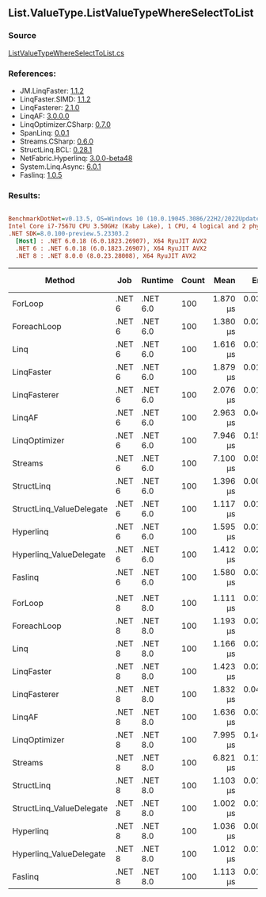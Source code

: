﻿## List.ValueType.ListValueTypeWhereSelectToList

### Source
[ListValueTypeWhereSelectToList.cs](../LinqBenchmarks/List/ValueType/ListValueTypeWhereSelectToList.cs)

### References:
- JM.LinqFaster: [1.1.2](https://www.nuget.org/packages/JM.LinqFaster/1.1.2)
- LinqFaster.SIMD: [1.1.2](https://www.nuget.org/packages/LinqFaster.SIMD/1.0.3)
- LinqFasterer: [2.1.0](https://www.nuget.org/packages/LinqFasterer/2.1.0)
- LinqAF: [3.0.0.0](https://www.nuget.org/packages/LinqAF/3.0.0.0)
- LinqOptimizer.CSharp: [0.7.0](https://www.nuget.org/packages/LinqOptimizer.CSharp/0.7.0)
- SpanLinq: [0.0.1](https://www.nuget.org/packages/SpanLinq/0.0.1)
- Streams.CSharp: [0.6.0](https://www.nuget.org/packages/Streams.CSharp/0.6.0)
- StructLinq.BCL: [0.28.1](https://www.nuget.org/packages/StructLinq/0.28.1)
- NetFabric.Hyperlinq: [3.0.0-beta48](https://www.nuget.org/packages/NetFabric.Hyperlinq/3.0.0-beta48)
- System.Linq.Async: [6.0.1](https://www.nuget.org/packages/System.Linq.Async/6.0.1)
- Faslinq: [1.0.5](https://www.nuget.org/packages/Faslinq/1.0.5)

### Results:
``` ini

BenchmarkDotNet=v0.13.5, OS=Windows 10 (10.0.19045.3086/22H2/2022Update)
Intel Core i7-7567U CPU 3.50GHz (Kaby Lake), 1 CPU, 4 logical and 2 physical cores
.NET SDK=8.0.100-preview.5.23303.2
  [Host] : .NET 6.0.18 (6.0.1823.26907), X64 RyuJIT AVX2
  .NET 6 : .NET 6.0.18 (6.0.1823.26907), X64 RyuJIT AVX2
  .NET 8 : .NET 8.0.0 (8.0.23.28008), X64 RyuJIT AVX2


```
|                   Method |    Job |  Runtime | Count |     Mean |     Error |    StdDev |    Median |        Ratio | RatioSD |    Gen0 | Allocated | Alloc Ratio |
|------------------------- |------- |--------- |------ |---------:|----------:|----------:|----------:|-------------:|--------:|--------:|----------:|------------:|
|                  ForLoop | .NET 6 | .NET 6.0 |   100 | 1.870 μs | 0.0371 μs | 0.0837 μs | 1.8364 μs |     baseline |         |  3.8605 |    7.9 KB |             |
|              ForeachLoop | .NET 6 | .NET 6.0 |   100 | 1.380 μs | 0.0200 μs | 0.0156 μs | 1.3775 μs | 1.39x faster |   0.08x |  3.8605 |    7.9 KB |  1.00x more |
|                     Linq | .NET 6 | .NET 6.0 |   100 | 1.616 μs | 0.0153 μs | 0.0119 μs | 1.6149 μs | 1.18x faster |   0.07x |  4.0436 |   8.27 KB |  1.05x more |
|               LinqFaster | .NET 6 | .NET 6.0 |   100 | 1.879 μs | 0.0129 μs | 0.0114 μs | 1.8779 μs | 1.01x faster |   0.05x |  5.5389 |  11.33 KB |  1.43x more |
|             LinqFasterer | .NET 6 | .NET 6.0 |   100 | 2.076 μs | 0.0197 μs | 0.0185 μs | 2.0774 μs | 1.10x slower |   0.06x |  8.0643 |   16.5 KB |  2.09x more |
|                   LinqAF | .NET 6 | .NET 6.0 |   100 | 2.963 μs | 0.0419 μs | 0.0371 μs | 2.9704 μs | 1.56x slower |   0.09x |  3.8605 |    7.9 KB |  1.00x more |
|            LinqOptimizer | .NET 6 | .NET 6.0 |   100 | 7.946 μs | 0.1525 μs | 0.1756 μs | 7.9195 μs | 4.23x slower |   0.26x | 64.5142 | 135.16 KB | 17.11x more |
|                  Streams | .NET 6 | .NET 6.0 |   100 | 7.100 μs | 0.0531 μs | 0.0497 μs | 7.0858 μs | 3.75x slower |   0.19x |  4.1199 |   8.43 KB |  1.07x more |
|               StructLinq | .NET 6 | .NET 6.0 |   100 | 1.396 μs | 0.0073 μs | 0.0081 μs | 1.3940 μs | 1.35x faster |   0.07x |  1.7262 |   3.53 KB |  2.24x less |
| StructLinq_ValueDelegate | .NET 6 | .NET 6.0 |   100 | 1.117 μs | 0.0101 μs | 0.0079 μs | 1.1154 μs | 1.71x faster |   0.10x |  1.6766 |   3.43 KB |  2.30x less |
|                Hyperlinq | .NET 6 | .NET 6.0 |   100 | 1.595 μs | 0.0169 μs | 0.0166 μs | 1.5895 μs | 1.19x faster |   0.06x |  1.6766 |   3.43 KB |  2.30x less |
|  Hyperlinq_ValueDelegate | .NET 6 | .NET 6.0 |   100 | 1.412 μs | 0.0282 μs | 0.0732 μs | 1.3759 μs | 1.33x faster |   0.09x |  1.6766 |   3.43 KB |  2.30x less |
|                  Faslinq | .NET 6 | .NET 6.0 |   100 | 1.580 μs | 0.0316 μs | 0.0881 μs | 1.5499 μs | 1.19x faster |   0.09x |  3.8605 |    7.9 KB |  1.00x more |
|                          |        |          |       |          |           |           |           |              |         |         |           |             |
|                  ForLoop | .NET 8 | .NET 8.0 |   100 | 1.111 μs | 0.0174 μs | 0.0145 μs | 1.1124 μs |     baseline |         |  3.8605 |    7.9 KB |             |
|              ForeachLoop | .NET 8 | .NET 8.0 |   100 | 1.193 μs | 0.0201 μs | 0.0178 μs | 1.1842 μs | 1.07x slower |   0.02x |  3.8605 |    7.9 KB |  1.00x more |
|                     Linq | .NET 8 | .NET 8.0 |   100 | 1.166 μs | 0.0216 μs | 0.0303 μs | 1.1547 μs | 1.05x slower |   0.04x |  4.0436 |   8.27 KB |  1.05x more |
|               LinqFaster | .NET 8 | .NET 8.0 |   100 | 1.423 μs | 0.0272 μs | 0.0212 μs | 1.4213 μs | 1.28x slower |   0.02x |  5.5389 |  11.33 KB |  1.43x more |
|             LinqFasterer | .NET 8 | .NET 8.0 |   100 | 1.832 μs | 0.0438 μs | 0.1250 μs | 1.7760 μs | 1.60x slower |   0.06x |  8.0643 |   16.5 KB |  2.09x more |
|                   LinqAF | .NET 8 | .NET 8.0 |   100 | 1.636 μs | 0.0389 μs | 0.1122 μs | 1.5862 μs | 1.45x slower |   0.08x |  3.8605 |    7.9 KB |  1.00x more |
|            LinqOptimizer | .NET 8 | .NET 8.0 |   100 | 7.995 μs | 0.1404 μs | 0.2495 μs | 7.9033 μs | 7.31x slower |   0.37x | 64.5142 | 135.14 KB | 17.11x more |
|                  Streams | .NET 8 | .NET 8.0 |   100 | 6.821 μs | 0.1144 μs | 0.1014 μs | 6.7829 μs | 6.12x slower |   0.09x |  4.1199 |   8.43 KB |  1.07x more |
|               StructLinq | .NET 8 | .NET 8.0 |   100 | 1.103 μs | 0.0105 μs | 0.0088 μs | 1.1006 μs | 1.01x faster |   0.02x |  1.7262 |   3.53 KB |  2.24x less |
| StructLinq_ValueDelegate | .NET 8 | .NET 8.0 |   100 | 1.002 μs | 0.0124 μs | 0.0104 μs | 0.9993 μs | 1.11x faster |   0.02x |  1.6766 |   3.43 KB |  2.30x less |
|                Hyperlinq | .NET 8 | .NET 8.0 |   100 | 1.036 μs | 0.0094 μs | 0.0088 μs | 1.0341 μs | 1.07x faster |   0.02x |  1.6766 |   3.43 KB |  2.30x less |
|  Hyperlinq_ValueDelegate | .NET 8 | .NET 8.0 |   100 | 1.012 μs | 0.0114 μs | 0.0101 μs | 1.0090 μs | 1.10x faster |   0.02x |  1.6766 |   3.43 KB |  2.30x less |
|                  Faslinq | .NET 8 | .NET 8.0 |   100 | 1.113 μs | 0.0114 μs | 0.0107 μs | 1.1098 μs | 1.00x slower |   0.02x |  3.8605 |    7.9 KB |  1.00x more |
